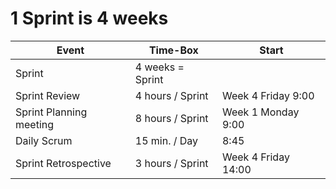 # 1 Sprint is 4 weeks

| Event | Time-Box | Start |
----|----|----
|  Sprint   |  4 weeks = Sprint  | |
| Sprint Review  | 4 hours / Sprint|  Week 4 Friday 9:00 <!--- Change here ---> |
| Sprint Planning meeting  | 8 hours / Sprint| Week 1 Monday 9:00 <!--- Change here ---> |
| Daily Scrum  | 15 min. / Day | 8:45 <!--- Change here ---> |
| Sprint Retrospective  | 3 hours / Sprint| Week 4 Friday 14:00 <!--- Change here ---> |
